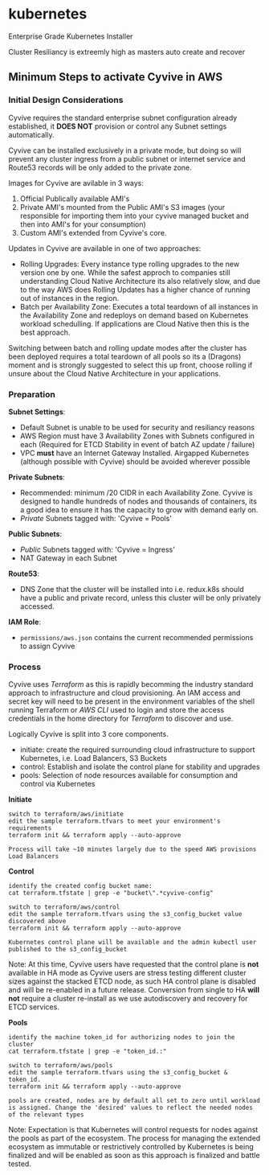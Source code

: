 # kubernetes

Enterprise Grade Kubernetes Installer

Cluster Resiliancy is extreemly high as masters auto create and recover

## Minimum Steps to activate Cyvive in AWS

### Initial Design Considerations
Cyvive requires the standard enterprise subnet configuration already established, it **DOES NOT** provision or control any Subnet settings automatically.

Cyvive can be installed exclusively in a private mode, but doing so will prevent any cluster ingress from a public subnet or internet service and Route53 records will be only added to the private zone.

Images for Cyvive are avilable in 3 ways:

1. Official Publically available AMI's
2. Private AMI's mounted from the Public AMI's S3 images (your responsible for importing them into your cyvive managed bucket and then into AMI's for your consumption)
3. Custom AMI's extended from Cyvive's core.

Updates in Cyvive are available in one of two approaches:

- Rolling Upgrades: Every instance type rolling upgrades to the new version one by one. While the safest approch to companies still understanding Cloud Native Architecture its also relatively slow, and due to the way AWS does Rolling Updates has a higher chance of running out of instances in the region.
- Batch per Availability Zone: Executes a total teardown of all instances in the Availability Zone and redeploys on demand based on Kubernetes workload schedulling. If applications are Cloud Native then this is the best approach.

Switching between batch and rolling update modes after the cluster has been deployed requires a total teardown of all pools so its a (Dragons) moment and is strongly suggested to select this up front, choose rolling if unsure about the Cloud Native Architecture in your applications.

### Preparation

**Subnet Settings**:

- Default Subnet is unable to be used for security and resiliancy reasons
- AWS Region must have 3 Availability Zones with Subnets configured in each (Required for ETCD Stability in event of batch AZ update / failure)
- VPC **must** have an Internet Gateway Installed. Airgapped Kubernetes (although possible with Cyvive) should be avoided wherever possible

**Private Subnets**:

- Recommended: minimum /20 CIDR in each Availability Zone. Cyvive is designed to handle hundreds of nodes and thousands of containers, its a good idea to ensure it has the capacity to grow with demand early on.
- *Private* Subnets tagged with: 'Cyvive = Pools'

**Public Subnets**:

- *Public* Subnets tagged with: 'Cyvive = Ingress'
- NAT Gateway in each Subnet

**Route53**:

- DNS Zone that the cluster will be installed into i.e. redux.k8s should have a public and private record, unless this cluster will be only privately accessed.

**IAM Role**:

- `permissions/aws.json` contains the current recommended permissions to assign Cyvive

### Process

Cyvive uses *Terraform* as this is rapidly becomming the industry standard approach to infrastructure and cloud provisioning. An IAM access and secret key will need to be present in the environment variables of the shell running Terraform or *AWS CLI* used to login and store the access credentials in the home directory for *Terraform* to discover and use.

Logically Cyvive is split into 3 core components.

- initiate: create the required surrounding cloud infrastructure to support Kubernetes, i.e. Load Balancers, S3 Buckets
- control: Establish and isolate the control plane for stability and upgrades
- pools: Selection of node resources available for consumption and control via Kubernetes

**Initiate**
```
switch to terraform/aws/initiate
edit the sample terraform.tfvars to meet your environment's requirements
terraform init && terraform apply --auto-approve

Process will take ~10 minutes largely due to the speed AWS provisions Load Balancers
```

**Control**
```
identify the created config bucket name:
cat terraform.tfstate | grep -e "bucket\".*cyvive-config"

switch to terraform/aws/control
edit the sample terraform.tfvars using the s3_config_bucket value discovered above
terraform init && terraform apply --auto-approve

Kubernetes control plane will be available and the admin kubectl user published to the s3_config_bucket
```
Note: At this time, Cyvive users have requested that the control plane is **not** available in HA mode as Cyvive users are stress testing different cluster sizes against the stacked ETCD node, as such HA control plane is disabled and will be re-enabled in a future release. Conversion from single to HA **will not** require a cluster re-install as we use autodiscovery and recovery for ETCD services.

**Pools**
```
identify the machine token_id for authorizing nodes to join the cluster
cat terraform.tfstate | grep -e "token_id.:"

switch to terraform/aws/pools
edit the sample terraform.tfvars using the s3_config_bucket & token_id.
terraform init && terraform apply --auto-approve

pools are created, nodes are by default all set to zero until workload is assigned. Change the 'desired' values to reflect the needed nodes of the relevant types
```
Note: Expectation is that Kubernetes will control requests for nodes against the pools as part of the ecosystem. The process for managing the extended ecosystem as immutable or restrictively controlled by Kubernetes is being finalized and will be enabled as soon as this approach is finalized and battle tested.

